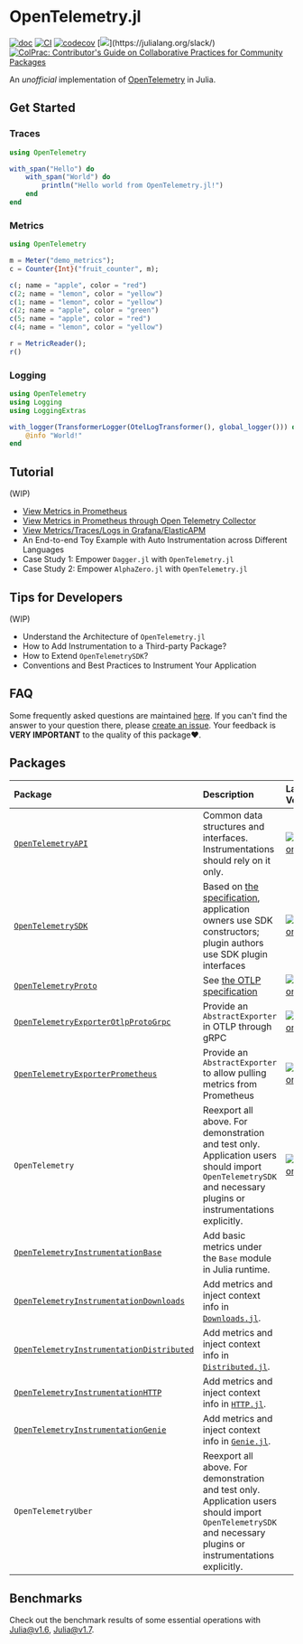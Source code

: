 # OpenTelemetry.jl
[![doc](https://img.shields.io/badge/docs-dev-blue.svg)](https://oolong-dev.github.io/OpenTelemetry.jl/dev)
[![CI](https://github.com/oolong-dev/OpenTelemetry.jl/actions/workflows/CI.yml/badge.svg)](https://github.com/oolong-dev/OpenTelemetry.jl/actions/workflows/CI.yml)
[![codecov](https://codecov.io/gh/oolong-dev/OpenTelemetry.jl/branch/master/graph/badge.svg?token=A3DMIK8K58)](https://codecov.io/gh/oolong-dev/OpenTelemetry.jl)
[![](https://img.shields.io/badge/Chat%20on%20Slack-%23open--telemetry-ff69b4")](https://julialang.org/slack/)
[![ColPrac: Contributor's Guide on Collaborative Practices for Community Packages](https://img.shields.io/badge/ColPrac-Contributor's%20Guide-blueviolet)](https://github.com/SciML/ColPrac)


An *unofficial* implementation of [OpenTelemetry](https://opentelemetry.io/) in Julia.

## Get Started

### Traces

```julia
using OpenTelemetry

with_span("Hello") do
    with_span("World") do
        println("Hello world from OpenTelemetry.jl!")
    end
end
```

### Metrics

```julia
using OpenTelemetry

m = Meter("demo_metrics");
c = Counter{Int}("fruit_counter", m);

c(; name = "apple", color = "red")
c(2; name = "lemon", color = "yellow")
c(1; name = "lemon", color = "yellow")
c(2; name = "apple", color = "green")
c(5; name = "apple", color = "red")
c(4; name = "lemon", color = "yellow")

r = MetricReader();
r()

```

### Logging

```julia
using OpenTelemetry
using Logging
using LoggingExtras

with_logger(TransformerLogger(OtelLogTransformer(), global_logger())) do
    @info "World!"
end
```

## Tutorial

(WIP)

- [View Metrics in Prometheus](https://oolong-dev.github.io/OpenTelemetry.jl/dev/tutorials/View_Metrics_in_Prometheus)
- [View Metrics in Prometheus through Open Telemetry Collector](https://oolong-dev.github.io/OpenTelemetry.jl/dev/tutorials/View_Metrics_in_Prometheus_through_Open_Telemetry_Collector/)
- [View Metrics/Traces/Logs in Grafana/ElasticAPM](https://oolong-dev.github.io/OpenTelemetry.jl/dev/tutorials/View_Logs_Traces,_and_Metrics_Together_in_Grafana_ElasticAPM)
- An End-to-end Toy Example with Auto Instrumentation across Different Languages
- Case Study 1: Empower `Dagger.jl` with `OpenTelemetry.jl`
- Case Study 2: Empower `AlphaZero.jl` with `OpenTelemetry.jl`

## Tips for Developers

(WIP)

- Understand the Architecture of `OpenTelemetry.jl`
- How to Add Instrumentation to a Third-party Package?
- How to Extend `OpenTelemetrySDK`?
- Conventions and Best Practices to Instrument Your Application

## FAQ

Some frequently asked questions are maintained [here](https://oolong.dev/OpenTelemetry.jl/dev/FAQ/). If you can't find the answer to your question there, please [create an issue](https://github.com/oolong-dev/OpenTelemetry.jl/issues). Your feedback is **VERY IMPORTANT** to the quality of this package❤.


## Packages

| Package | Description | Latest Version |
|:--------|:------------|:---------------|
|[`OpenTelemetryAPI`](https://oolong.dev/OpenTelemetry.jl/dev/OpenTelemetryAPI/) | Common data structures and interfaces. Instrumentations should rely on it only. | [![version](https://juliahub.com/docs/OpenTelemetryAPI/version.svg)](https://juliahub.com/ui/Packages/OpenTelemetryAPI/p4SiN) |
| [`OpenTelemetrySDK`](https://oolong.dev/OpenTelemetry.jl/dev/OpenTelemetrySDK/) | Based on [the specification](https://github.com/open-telemetry/opentelemetry-specification/blob/main/specification/overview.md#sdk), application owners use SDK constructors; plugin authors use SDK plugin interfaces| [![version](https://juliahub.com/docs/OpenTelemetrySDK/version.svg)](https://juliahub.com/ui/Packages/OpenTelemetrySDK/NFHPX) |
| [`OpenTelemetryProto`](https://oolong.dev/OpenTelemetry.jl/dev/OpenTelemetryProto/) | See [the OTLP specification](https://github.com/open-telemetry/opentelemetry-specification/blob/main/specification/protocol/README.md) | [![version](https://juliahub.com/docs/OpenTelemetryProto/version.svg)](https://juliahub.com/ui/Packages/OpenTelemetryProto/l1kB4) |
| [`OpenTelemetryExporterOtlpProtoGrpc`](https://oolong.dev/OpenTelemetry.jl/dev/OpenTelemetryExporterOtlpProtoGrpc/) | Provide an `AbstractExporter` in OTLP through gRPC | [![version](https://juliahub.com/docs/OpenTelemetryExporterOtlpProtoGrpc/version.svg)](https://juliahub.com/ui/Packages/OpenTelemetryExporterOtlpProtoGrpc/S0kTL) |
| [`OpenTelemetryExporterPrometheus`](https://oolong.dev/OpenTelemetry.jl/dev/OpenTelemetryExporterPrometheus/) | Provide an `AbstractExporter` to allow pulling metrics from Prometheus |[![version](https://juliahub.com/docs/OpenTelemetryExporterPrometheus/version.svg)](https://juliahub.com/ui/Packages/OpenTelemetryExporterPrometheus/Xma7h) |
|`OpenTelemetry` | Reexport all above. For demonstration and test only. Application users should import `OpenTelemetrySDK` and necessary plugins or instrumentations explicitly. | [![version](https://juliahub.com/docs/OpenTelemetry/version.svg)](https://juliahub.com/ui/Packages/OpenTelemetry/L4aUb) |
| [`OpenTelemetryInstrumentationBase`](https://oolong.dev/OpenTelemetry.jl/dev/OpenTelemetryInstrumentationBase/) | Add basic metrics under the `Base` module in Julia runtime. | |
| [`OpenTelemetryInstrumentationDownloads`](https://oolong.dev/OpenTelemetry.jl/dev/OpenTelemetryInstrumentationDownloads/) | Add metrics and inject context info in [`Downloads.jl`](https://github.com/JuliaLang/Downloads.jl).| |
| [`OpenTelemetryInstrumentationDistributed`](https://oolong.dev/OpenTelemetry.jl/dev/OpenTelemetryInstrumentationDistributed/) | Add metrics and inject context info in [`Distributed.jl`](https://docs.julialang.org/en/v1/stdlib/Distributed/#man-distributed).| |
| [`OpenTelemetryInstrumentationHTTP`](https://oolong.dev/OpenTelemetry.jl/dev/OpenTelemetryInstrumentationHTTP/) | Add metrics and inject context info in [`HTTP.jl`](https://github.com/JuliaWeb/HTTP.jl).| |
| [`OpenTelemetryInstrumentationGenie`](https://oolong.dev/OpenTelemetry.jl/dev/OpenTelemetryInstrumentationGenie/) | Add metrics and inject context info in [`Genie.jl`](https://github.com/GenieFramework/Genie.jl).| |
| `OpenTelemetryUber` | Reexport all above. For demonstration and test only. Application users should import `OpenTelemetrySDK` and necessary plugins or instrumentations explicitly. | |

## Benchmarks

Check out the benchmark results of some essential operations with [Julia@v1.6](https://oolong-dev.github.io/OpenTelemetry.jl/benchmarks/Julia-v1.6/), [Julia@v1.7](https://oolong-dev.github.io/OpenTelemetry.jl/benchmarks/Julia-v1.7/).

